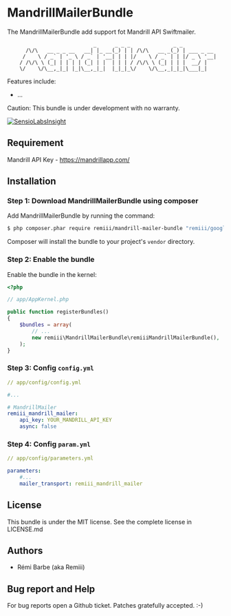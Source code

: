 # MandrillMailerBundle

The MandrillMailerBundle add support fot Mandrill API Swiftmailer.

```
                            _      _ _ _              _ _
      /\/\   __ _ _ __   __| |_ __(_) | | /\/\   __ _(_) | ___ _ __
     /    \ / _` | '_ \ / _` | '__| | | |/    \ / _` | | |/ _ \ '__|
    / /\/\ \ (_| | | | | (_| | |  | | | / /\/\ \ (_| | | |  __/ |
    \/    \/\__,_|_| |_|\__,_|_|  |_|_|_\/    \/\__,_|_|_|\___|_|

```

Features include:
* ...

Caution: This bundle is under development with no warranty.

[![SensioLabsInsight](https://insight.sensiolabs.com/projects/dcf88206-86e6-4c52-b99e-dd184ab69b3c/big.png)](https://insight.sensiolabs.com/projects/dcf88206-86e6-4c52-b99e-dd184ab69b3c)

## Requirement

Mandrill API Key - https://mandrillapp.com/

## Installation

### Step 1: Download MandrillMailerBundle using composer

Add MandrillMailerBundle by running the command:

```sh
$ php composer.phar require remiii/mandrill-mailer-bundle "remiii/google-translate": "dev-master"
```

Composer will install the bundle to your project's `vendor` directory.

### Step 2: Enable the bundle

Enable the bundle in the kernel:

```php
<?php

// app/AppKernel.php

public function registerBundles()
{
    $bundles = array(
        // ...
        new remiii\MandrillMailerBundle\remiiiMandrillMailerBundle(),
    );
}
```

### Step 3: Config `config.yml`

```yml
// app/config/config.yml

#...

# MandrillMailer
remiii_mandrill_mailer:
    api_key: YOUR_MANDRILL_API_KEY
    async: false
```

### Step 4: Config `param.yml`

```yml
// app/config/parameters.yml

parameters:
    #...
    mailer_transport: remiii_mandrill_mailer
```

## License

This bundle is under the MIT license. See the complete license in LICENSE.md

## Authors

* Rémi Barbe (aka Remiii)

## Bug report and Help

For bug reports open a Github ticket. Patches gratefully accepted. :-)


